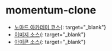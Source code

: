 # momentum-clone
* [노마드 아카데미 코스](https://academy.nomadcoders.co/courses/enrolled/435558){: target="_blank"}
* [이미지 소스](https://unsplash.com){: target="_blank"}
* [아이콘 소스](https://fontawesome.com){: target="_blank"}

